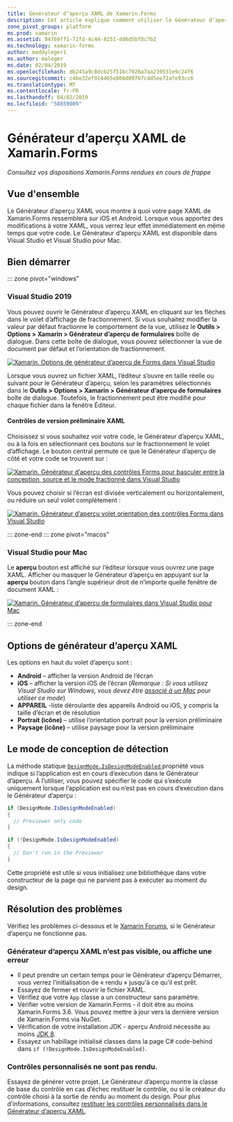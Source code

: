 ```yaml
---
title: Générateur d’aperçu XAML de Xamarin.Forms
description: Cet article explique comment utiliser le Générateur d’aperçu XAML pour voir vos dispositions Xamarin.Forms rendues en cours de frappe. Le Générateur d’aperçu XAML est disponible dans Visual Studio 2019 et Visual Studio 2019 pour Mac.
zone_pivot_groups: platform
ms.prod: xamarin
ms.assetid: 84769ff1-72fd-4c44-8251-dd6d5bf8c7b2
ms.technology: xamarin-forms
author: maddyleger1
ms.author: maleger
ms.date: 02/04/2019
ms.openlocfilehash: db243a9c8dcb25f51bc7926a7aa239531e9c24f6
ms.sourcegitcommit: c4be32ef914465e808d89767c4d5ee72afe93cc6
ms.translationtype: MT
ms.contentlocale: fr-FR
ms.lasthandoff: 04/02/2019
ms.locfileid: "58859009"
---
```

# <a name="xaml-previewer-for-xamarinforms"></a>Générateur d’aperçu XAML de Xamarin.Forms

_Consultez vos dispositions Xamarin.Forms rendues en cours de frappe_

## <a name="overview"></a>Vue d'ensemble

Le Générateur d’aperçu XAML vous montre à quoi votre page XAML de Xamarin.Forms ressemblera sur iOS et Android. Lorsque vous apportez des modifications à votre XAML, vous verrez leur effet immédiatement en même temps que votre code. Le Générateur d’aperçu XAML est disponible dans Visual Studio et Visual Studio pour Mac.

## <a name="getting-started"></a>Bien démarrer

::: zone pivot="windows"

### <a name="visual-studio-2019"></a>Visual Studio 2019

Vous pouvez ouvrir le Générateur d’aperçu XAML en cliquant sur les flèches dans le volet d’affichage de fractionnement. Si vous souhaitez modifier la valeur par défaut fractionne le comportement de la vue, utilisez le **Outils > Options > Xamarin > Générateur d’aperçu de formulaires** boîte de dialogue. Dans cette boîte de dialogue, vous pouvez sélectionner la vue de document par défaut et l’orientation de fractionnement.

[![Xamarin. Options de générateur d’aperçu de Forms dans Visual Studio](xaml-previewer-images/xamlp-options-vs-sm.png "options de générateur d’aperçu de Xamarin.Forms dans Visual Studio")](xaml-previewer-images/xamlp-options-vs-lg.png#lightbox)

Lorsque vous ouvrez un fichier XAML, l’éditeur s’ouvre en taille réelle ou suivant pour le Générateur d’aperçu, selon les paramètres sélectionnés dans le **Outils > Options > Xamarin > Générateur d’aperçu de formulaires** boîte de dialogue. Toutefois, le fractionnement peut être modifié pour chaque fichier dans la fenêtre Éditeur.

#### <a name="xaml-preview-controls"></a>Contrôles de version préliminaire XAML

Choisissez si vous souhaitez voir votre code, le Générateur d’aperçu XAML, ou à la fois en sélectionnant ces boutons sur le fractionnement le volet d’affichage. Le bouton central permute ce que le Générateur d’aperçu de côté et votre code se trouvent sur :

[![Xamarin. Générateur d’aperçu des contrôles Forms pour basculer entre la conception, source et le mode fractionné dans Visual Studio](xaml-previewer-images/xamlp-controls-splitview-vs-sm.png "contrôle de générateur d’aperçu de Xamarin.Forms pour basculer entre la conception, source et le mode fractionné dans Visual Studio")](xaml-previewer-images/xamlp-controls-splitview-vs-lg.png#lightbox)

Vous pouvez choisir si l’écran est divisée verticalement ou horizontalement, ou réduire un seul volet complètement :

[![Xamarin. Générateur d’aperçu volet orientation des contrôles Forms dans Visual Studio](xaml-previewer-images/xamlp-controls-orientation-vs-sm.png "contrôles de l’orientation de volet de générateur d’aperçu de Xamarin.Forms dans Visual Studio")](xaml-previewer-images/xamlp-controls-orientation-vs-lg.png#lightbox)

::: zone-end
::: zone pivot="macos"

### <a name="visual-studio-for-mac"></a>Visual Studio pour Mac

Le **aperçu** bouton est affiché sur l’éditeur lorsque vous ouvrez une page XAML. Afficher ou masquer le Générateur d’aperçu en appuyant sur la **aperçu** bouton dans l’angle supérieur droit de n’importe quelle fenêtre de document XAML :

[![Xamarin. Générateur d’aperçu de formulaires dans Visual Studio pour Mac](xaml-previewer-images/xamlp-list-sml.png "Générateur d’aperçu de Xamarin.Forms dans Visual Studio pour Mac")](xaml-previewer-images/xamlp-list.png#lightbox)

::: zone-end

## <a name="xaml-previewer-options"></a>Options de générateur d’aperçu XAML

Les options en haut du volet d’aperçu sont :

* **Android** – afficher la version Android de l’écran
* **iOS** – afficher la version iOS de l’écran (*Remarque : Si vous utilisez Visual Studio sur Windows, vous devez être [associé à un Mac](~/ios/get-started/installation/windows/connecting-to-mac/index.md) pour utiliser ce mode*)
* **APPAREIL** -liste déroulante des appareils Android ou iOS, y compris la taille d’écran et de résolution
* **Portrait (icône)** – utilise l’orientation portrait pour la version préliminaire
* **Paysage (icône)** – utilise paysage pour la version préliminaire

## <a name="detect-design-mode"></a>Le mode de conception de détection

La méthode statique [ `DesignMode.IsDesignModeEnabled` ](xref:Xamarin.Forms.DesignMode.IsDesignModeEnabled) propriété vous indique si l’application est en cours d’exécution dans le Générateur d’aperçu. À l’utiliser, vous pouvez spécifier le code qui s’exécute uniquement lorsque l’application est ou n’est pas en cours d’exécution dans le Générateur d’aperçu :

```csharp
if (DesignMode.IsDesignModeEnabled)
{
  // Previewer only code  
}

if (!DesignMode.IsDesignModeEnabled)
{
  // Don't run in the Previewer  
}
```

Cette propriété est utile si vous initialisez une bibliothèque dans votre constructeur de la page qui ne parvient pas à exécuter au moment du design.

## <a name="troubleshooting"></a>Résolution des problèmes

Vérifiez les problèmes ci-dessous et le [Xamarin Forums](https://forums.xamarin.com/categories/xamarin-forms), si le Générateur d’aperçu ne fonctionne pas.

### <a name="xaml-previewer-isnt-showing-or-shows-an-error"></a>Générateur d’aperçu XAML n’est pas visible, ou affiche une erreur

* Il peut prendre un certain temps pour le Générateur d’aperçu Démarrer, vous verrez l’initialisation de « rendu » jusqu'à ce qu’il est prêt.
* Essayez de fermer et rouvrir le fichier XAML.
* Vérifiez que votre `App` classe a un constructeur sans paramètre.
* Vérifier votre version de Xamarin.Forms - il doit être au moins Xamarin.Forms 3.6. Vous pouvez mettre à jour vers la dernière version de Xamarin.Forms via NuGet.
* Vérification de votre installation JDK - aperçu Android nécessite au moins [JDK 8](https://www.oracle.com/technetwork/java/javase/downloads/index.html).
* Essayez un habillage initialisé classes dans la page C# code-behind dans `if (!DesignMode.IsDesignModeEnabled)`.

### <a name="custom-controls-arent-rendering"></a>Contrôles personnalisés ne sont pas rendu.

Essayez de générer votre projet. Le Générateur d’aperçu montre la classe de base du contrôle en cas d’échec restituer le contrôle, ou si le créateur du contrôle choisi à la sortie de rendu au moment du design. Pour plus d’informations, consultez [restituer les contrôles personnalisés dans le Générateur d’aperçu XAML](render-custom-controls.md).
